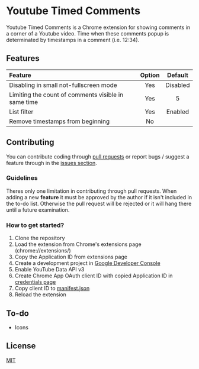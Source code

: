 # Youtube Timed Comments

Youtube Timed Comments is a Chrome extension for showing comments in a corner of a Youtube video.
Time when these comments popup is determinated by timestamps in a comment (i.e. 12:34).

## Features
| Feature                                                   | Option | Default  |
| :-------------------------------------------------------- | :----: | :------: |
| Disabling in small not-fullscreen mode                    | Yes    | Disabled |
| Limiting the count of comments visible in same time       | Yes    | 5        |
| List filter											                          | Yes    | Enabled  |
| Remove timestamps from beginning                          | No     |          |

## Contributing
You can contribute coding through [pull requests](https://github.com/joas8211/youtube-timed-comments/pulls) or report bugs / suggest a feature through in the [issues section](https://github.com/joas8211/youtube-timed-comments/issues).

### Guidelines
Theres only one limitation in contributing through pull requests.
When adding a new **feature** it must be approved by the author if it isn't included in the to-do list.
Otherwise the pull request will be rejected or it will hang there until a future examination.

### How to get started?
1. Clone the repository
2. Load the extension from Chrome's extensions page (chrome://extensions/)
3. Copy the Application ID from extensions page
4. Create a development project in [Google Developer Console](https://console.developers.google.com/)
5. Enable YouTube Data API v3
6. Create Chrome App OAuth client ID with copied Application ID in [credentials page](https://console.developers.google.com/apis/credentials)
7. Copy client ID to [manifest.json](../master/manifest.json)
8. Reload the extension

## To-do <a name="todo"></a>
- Icons

## License
[MIT](../master/LICENSE)
